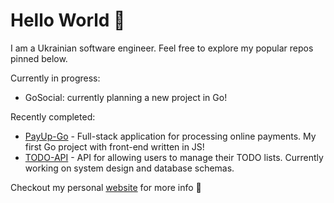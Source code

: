 # Hello World 👋

I am a Ukrainian software engineer. Feel free to explore my popular repos pinned below.

Currently in progress:

* GoSocial: currently planning a new project in Go!

Recently completed:

* [PayUp-Go](https://github.com/UkrainianProgrammer/PayUp-Go) - Full-stack application for processing online payments. My first Go project with front-end written in JS!
* [TODO-API](https://github.com/UkrainianProgrammer/TODO-API) - API for allowing users to manage their TODO lists. Currently working on system design and database schemas.

Checkout my personal [website](https://ukrainianprogrammer.github.io/) for more info 🤌
